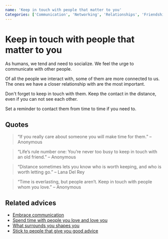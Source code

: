 ```yaml
---
name: 'Keep in touch with people that matter to you'
Categories: ['Communication', 'Networking', 'Relationships', 'Friendship']
---
```

# Keep in touch with people that matter to you

As humans, we tend and need to socialize. We feel the urge to communicate with other people. 

Of all the people we interact with, some of them are more connected to us. The ones we have a closer relationship with are the most important.

Don't forget to keep in touch with them. Keep the contact in the distance, even if you can not see each other.

Set a reminder to contact them from time to time if you need to.

## Quotes

> “If you really care about someone you will make time for them.” – Anonymous

> “Life’s rule number one: You’re never too busy to keep in touch with an old friend.” – Anonymous

> “Distance sometimes lets you know who is worth keeping, and who is worth letting go.” – Lana Del Rey

> “Time is everlasting, but people aren’t. Keep in touch with people whom you love.” – Anonymous

## Related advices

- [Embrace communication](Embrace%20communication/index.md)
- [Spend time with people you love and love you](Spend%20time%20with%20people%20you%20love%20and%20love%20you/index.md)
- [What surrounds you shapes you](What%20surrounds%20you%20shapes%20you/index.md)
- [Stick to people that give you good advice](Stick%20to%20people%20that%20give%20you%20good%20advice/index.md)